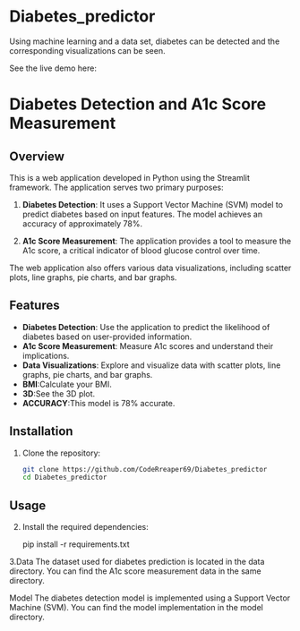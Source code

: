 # Diabetes_predictor
Using machine learning and a data set, diabetes can be detected and the corresponding visualizations can be seen.


See the live demo here:



# Diabetes Detection and A1c Score Measurement

## Overview

This is a web application developed in Python using the Streamlit framework. The application serves two primary purposes:

1. **Diabetes Detection**: It uses a Support Vector Machine (SVM) model to predict diabetes based on input features. The model achieves an accuracy of approximately 78%.

2. **A1c Score Measurement**: The application provides a tool to measure the A1c score, a critical indicator of blood glucose control over time.

The web application also offers various data visualizations, including scatter plots, line graphs, pie charts, and bar graphs.


## Features

- **Diabetes Detection**: Use the application to predict the likelihood of diabetes based on user-provided information.
- **A1c Score Measurement**: Measure A1c scores and understand their implications.
- **Data Visualizations**: Explore and visualize data with scatter plots, line graphs, pie charts, and bar graphs.
- **BMI**:Calculate your BMI.
- **3D**:See the 3D plot.
- **ACCURACY**:This model is 78% accurate.

## Installation

1. Clone the repository:

   ```bash
   git clone https://github.com/CodeRreaper69/Diabetes_predictor
   cd Diabetes_predictor

## Usage
2. Install the required dependencies:

   pip install -r requirements.txt

   
3.Data
The dataset used for diabetes prediction is located in the data directory. You can find the A1c score measurement data in the same directory.

Model
The diabetes detection model is implemented using a Support Vector Machine (SVM). You can find the model implementation in the model directory.


